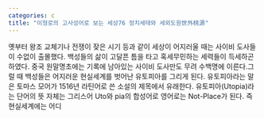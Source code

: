```yaml
---
categories: c
title: "이형로의 고사성어로 보는 세상76 정치세태와 세외도원世外桃源"
---
```

옛부터 왕조 교체기나 전쟁이 잦은 시기 등과 같이 세상이 어지러울 때는 사이비 도사들이 수없이 출몰했다. 백성들의 삶이 고달픈 틈을 타고 혹세무민하는 세력들이 득세하곤 하였다. 중국 원말명초에는 기록에 남아있는 사이비 도사만도 무려 수백명에 이른다.그럴 때 백성들은 어지러운 현실세계를 벗어난 유토피아를 그리게 된다. 유토피아라는 말은 토마스 모어가 1516년 라틴어로 쓴 소설의 제목에서 유래한다. 유토피아(Utopia)라는 단어의 뜻 자체는 그리스어 Uto와 pia의 합성어로 영어로는 Not-Place가 된다. 즉 현실세계에는 어디